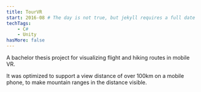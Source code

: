 ```yaml
---
title: TourVR
start: 2016-08 # The day is not true, but jekyll requires a full date
techTags:
    - C#
    - Unity
hasMore: false
---
```


A bachelor thesis project for visualizing flight and hiking routes in mobile VR.

It was optimized to support a view distance of over 100km on a mobile phone, to make mountain ranges in the distance visible.

<!--more-->
